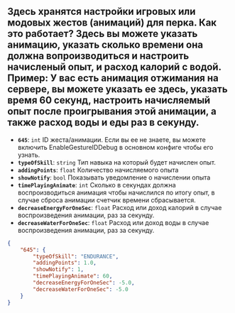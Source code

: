 ## Здесь хранятся настройки игровых или модовых жестов (анимаций) для перка. Как это работает? Здесь вы можете указать анимацию, указать сколько времени она должна вопроизводиться и настроить начисленый опыт, и расход калорий с водой. Пример: У вас есть анимация отжимания на сервере, вы можете указать ее здесь, указать время 60 секунд, настроить начисляемый опыт после проигрывания этой анимации, а также расход воды и еды раз в секунду.

- **`645`**: `int` ID жеста/анимации. Если вы ее не знаете, вы можете включить EnableGestureIDDebug в основном конфиге чтобы его узнать.
- **`typeOfSkill`**: `string` Тип навыка на который будет начислен опыт.
- **`addingPoints`**: `float` Количество начисляемого опыта
- **`showNotify`**: `bool` Показывать уведомление о начислении опыта
- **`timePlayingAnimate`**: `int` Сколько в секундах должна воспроизводиться анимация чтобы начислился по итогу опыт, в случае сброса анимации счетчик времени сбрасывается.
- **`decreaseEnergyForOneSec`**: `float` Расход или доход калорий в случае воспроизведения анимации, раз за секунду.
- **`decreaseWaterForOneSec`**: `float` Расход или доход воды в случае воспроизведения анимации, раз за секунду.

```json
{
    "645": {
        "typeOfSkill": "ENDURANCE",
        "addingPoints": 1.0,
        "showNotify": 1,
        "timePlayingAnimate": 60,
        "decreaseEnergyForOneSec": -5.0,
        "decreaseWaterForOneSec": -5.0
    }
}
```
